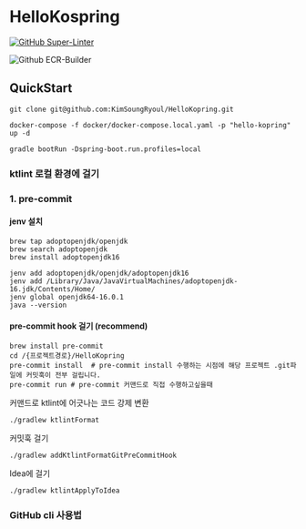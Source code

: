 # HelloKospring

[![GitHub Super-Linter](https://github.com/KimSoungRyoul/HelloKopring/actions/workflows/super_linter.yaml/badge.svg?branch=main)](https://github.com/marketplace/actions/super-linter)

![Github ECR-Builder](https://github.com/KimSoungRyoul/HelloKopring/actions/workflows/ecr_builder.yaml/badge.svg?branch=main)



## QuickStart

```shell
git clone git@github.com:KimSoungRyoul/HelloKopring.git
```

```shell
docker-compose -f docker/docker-compose.local.yaml -p "hello-kopring" up -d
```

```shell
gradle bootRun -Dspring-boot.run.profiles=local
```

### ktlint 로컬 환경에 걸기

### 1. pre-commit

#### jenv 설치
```shell
brew tap adoptopenjdk/openjdk
brew search adoptopenjdk
brew install adoptopenjdk16

jenv add adoptopenjdk/openjdk/adoptopenjdk16
jenv add /Library/Java/JavaVirtualMachines/adoptopenjdk-16.jdk/Contents/Home/
jenv global openjdk64-16.0.1
java --version
```
#### pre-commit hook 걸기 (recommend)

```shell
brew install pre-commit
cd /{프로젝트경로}/HelloKopring
pre-commit install  # pre-commit install 수행하는 시점에 해당 프로젝트 .git파일에 커밋훅이 전부 걸립니다.
pre-commit run # pre-commit 커맨드로 직접 수행하고싶을때
```




커맨드로 ktlint에 어긋나는 코드 강제 변환

```shell
./gradlew ktlintFormat
```

커밋훅 걸기

```shell
./gradlew addKtlintFormatGitPreCommitHook
```

Idea에 걸기

```shell
./gradlew ktlintApplyToIdea
```



### GitHub cli 사용법
